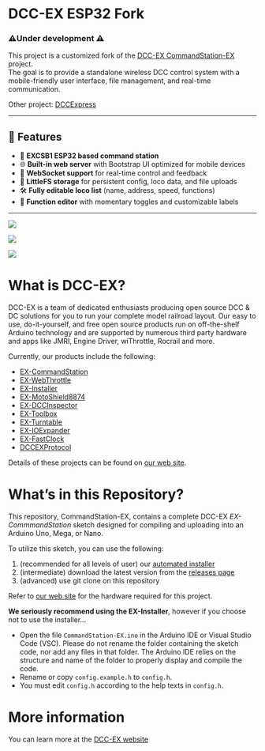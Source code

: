 # DCC-EX ESP32 Fork
### ⚠️Under development ⚠️  
This project is a customized fork of the [DCC-EX CommandStation-EX](https://github.com/DCC-EX/CommandStation-EX) project.  
The goal is to provide a standalone wireless DCC control system with a mobile-friendly user interface, file management, and real-time communication.

Other project: [DCCExpress](https://github.com/jungervin/DCCExpress)

---

## 🚀 Features

- 🚂 **EXCSB1 ESP32 based command station**
- 🌐 **Built-in web server** with Bootstrap UI optimized for mobile devices
- 📡 **WebSocket support** for real-time control and feedback
- 📁 **LittleFS storage** for persistent config, loco data, and file uploads
- 🛠️ **Fully editable loco list** (name, address, speed, functions)
- 🔧 **Function editor** with momentary toggles and customizable labels

---  

![](web/images/control.jpg)

![](web/images/locoeditor.jpg)

![](web/images/filemanager.jpg)




# What is DCC-EX?
DCC-EX is a team of dedicated enthusiasts producing open source DCC & DC solutions for you to run your complete model railroad layout. Our easy to use, do-it-yourself, and free open source products run on off-the-shelf Arduino technology and are supported by numerous third party hardware and apps like JMRI, Engine Driver, wiThrottle, Rocrail and more. 

Currently, our products include the following:

* [EX-CommandStation](https://github.com/DCC-EX/CommandStation-EX/releases)
* [EX-WebThrottle](https://github.com/DCC-EX/exWebThrottle)
* [EX-Installer](https://github.com/DCC-EX/EX-Installer)
* [EX-MotoShield8874](https://dcc-ex.com/reference/hardware/motorboards/ex-motor-shield-8874.html#gsc.tab=0)
* [EX-DCCInspector](https://github.com/DCC-EX/DCCInspector-EX)
* [EX-Toolbox](https://github.com/DCC-EX/EX-Toolbox)
* [EX-Turntable](https://github.com/DCC-EX/EX-Turntable)
* [EX-IOExpander](https://github.com/DCC-EX/EX-IOExpander)
* [EX-FastClock](https://github.com/DCC-EX/EX-FastClock)
* [DCCEXProtocol](https://github.com/DCC-EX/DCCEXProtocol)

Details of these projects can be found on [our web site](https://dcc-ex.com/).

# What’s in this Repository?

This repository, CommandStation-EX, contains a complete DCC-EX *EX-CommmandStation* sketch designed for compiling and uploading into an Arduino Uno, Mega, or Nano.

To utilize this sketch, you can use the following: 

1. (recommended for all levels of user) our [automated installer](https://github.com/DCC-EX/EX-Installer)
2. (intermediate) download the latest version from the [releases page](https://github.com/DCC-EX/CommandStation-EX/releases)
3. (advanced) use git clone on this repository 

Refer to [our web site](https://https://dcc-ex.com/ex-commandstation/get-started/index.html#/) for the hardware required for this project.

**We seriously recommend using the EX-Installer**, however if you choose not to use the installer... 

* Open the file ``CommandStation-EX.ino`` in the Arduino IDE or Visual Studio Code (VSC). Please do not rename the folder containing the sketch code, nor add any files in that folder. The Arduino IDE relies on the structure and name of the folder to properly display and compile the code. 
* Rename or copy ``config.example.h`` to ``config.h``. 
* You must edit ``config.h`` according to the help texts in ``config.h``.

# More information
You can learn more at the [DCC-EX website](https://dcc-ex.com/)

